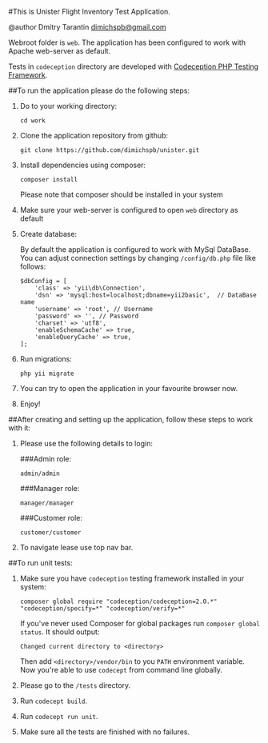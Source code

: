#This is Unister Flight Inventory Test Application.

@author Dmitry Tarantin [dimichspb@gmail.com](mailto:dimichspb@gmail.com)

Webroot folder is `web`. The application has been configured to work with Apache web-server as default.

Tests in `codeception` directory are developed with [Codeception PHP Testing Framework](http://codeception.com/).

##To run the application please do the following steps:

1. Do to your working directory:

    ```
    cd work
    ```

2. Clone the application repository from github:

    ```
    git clone https://github.com/dimichspb/unister.git
    ```

3. Install dependencies using composer:

    ```
    composer install
    ```

    Please note that composer should be installed in your system

4. Make sure your web-server is configured to open `web` directory as default

5. Create database:

    By default the application is configured to work with MySql DataBase. You can adjust connection settings by changing
    `/config/db.php` file like follows:

    ```
    $dbConfig = [
        'class' => 'yii\db\Connection',
        'dsn' => 'mysql:host=localhost;dbname=yii2basic',  // DataBase name
        'username' => 'root', // Username
        'password' => '', // Password
        'charset' => 'utf8',
        'enableSchemaCache' => true,
        'enableQueryCache' => true,
    ];
    ```
6. Run migrations:

    ```
    php yii migrate
    ```

7. You can try to open the application in your favourite browser now.

8. Enjoy!

##After creating and setting up the application, follow these steps to work with it:

1. Please use the following details to login:

    ###Admin role:
    ```
    admin/admin
    ```

    ###Manager role:
    ```
    manager/manager
    ```

    ###Customer role:
    ```
    customer/customer
    ```

2. To navigate lease use top nav bar.

##To run unit tests:

1. Make sure you have `codeception` testing framework installed in your system:

    ```
    composer global require "codeception/codeception=2.0.*" "codeception/specify=*" "codeception/verify=*"
    ```

   If you've never used Composer for global packages run `composer global status`. It should output:

   ```
   Changed current directory to <directory>
   ```

   Then add `<directory>/vendor/bin` to you `PATH` environment variable. Now you're able to use `codecept` from command
   line globally.


2. Please go to the `/tests` directory.

3. Run `codecept build`.

4. Run `codecept run unit`.

5. Make sure all the tests are finished with no failures.
